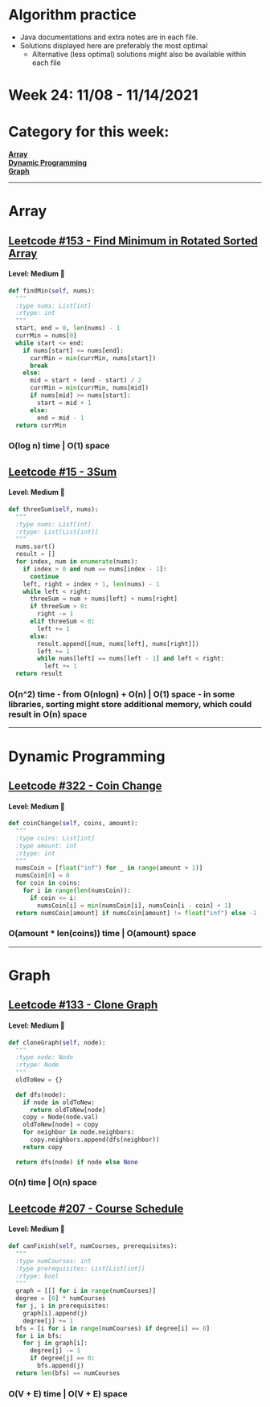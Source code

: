 # Algorithm practice

* Java documentations and extra notes are in each file.
* Solutions displayed here are preferably the most optimal
  * Alternative (less optimal) solutions might also be available within each 
  file

# Week 24: 11/08 - 11/14/2021

# Category for this week:
**[Array](#array)**<br>
**[Dynamic Programming](#dynamic-programming)**<br>
**[Graph](#graph)**<br>

---

# Array

## [Leetcode #153 - Find Minimum in Rotated Sorted Array](https://leetcode.com/problems/find-minimum-in-rotated-sorted-array/)

#### Level: Medium 📘

```python
def findMin(self, nums):
  """
  :type nums: List[int]
  :rtype: int
  """
  start, end = 0, len(nums) - 1
  currMin = nums[0]        
  while start <= end:
    if nums[start] <= nums[end]:
      currMin = min(currMin, nums[start])
      break
    else:
      mid = start + (end - start) / 2
      currMin = min(currMin, nums[mid])
      if nums[mid] >= nums[start]:
        start = mid + 1
      else:
        end = mid - 1
  return currMin
```

### O(log n) time | O(1) space

## [Leetcode #15 - 3Sum](https://leetcode.com/problems/3sum/)

#### Level: Medium 📘

```python
def threeSum(self, nums):
  """
  :type nums: List[int]
  :rtype: List[List[int]]
  """
  nums.sort()
  result = []
  for index, num in enumerate(nums):
    if index > 0 and num == nums[index - 1]:
      continue
    left, right = index + 1, len(nums) - 1
    while left < right:
      threeSum = num + nums[left] + nums[right]
      if threeSum > 0:
        right -= 1
      elif threeSum < 0:
        left += 1
      else:
        result.append([num, nums[left], nums[right]])
        left += 1
        while nums[left] == nums[left - 1] and left < right:
          left += 1
  return result
```

### O(n^2) time - from O(nlogn) + O(n) | O(1) space - in some libraries, sorting might store additional memory, which could result in O(n) space

---

# Dynamic Programming

## [Leetcode #322 - Coin Change](https://leetcode.com/problems/coin-change/)

#### Level: Medium 📘

```python
def coinChange(self, coins, amount):
  """
  :type coins: List[int]
  :type amount: int
  :rtype: int
  """
  numsCoin = [float("inf") for _ in range(amount + 1)]
  numsCoin[0] = 0
  for coin in coins:
    for i in range(len(numsCoin)):
      if coin <= i:
        numsCoin[i] = min(numsCoin[i], numsCoin[i - coin] + 1)
  return numsCoin[amount] if numsCoin[amount] != float("inf") else -1    
```

### O(amount * len(coins)) time | O(amount) space

---

# Graph

## [Leetcode #133 - Clone Graph](https://leetcode.com/problems/clone-graph/)

#### Level: Medium 📘

```python
def cloneGraph(self, node):
  """
  :type node: Node
  :rtype: Node
  """
  oldToNew = {}
  
  def dfs(node):
    if node in oldToNew:
      return oldToNew[node]
    copy = Node(node.val)
    oldToNew[node] = copy
    for neighbor in node.neighbors:
      copy.neighbors.append(dfs(neighbor))
    return copy
  
  return dfs(node) if node else None
```

### O(n) time | O(n) space

## [Leetcode #207 - Course Schedule](https://leetcode.com/problems/course-schedule/)

#### Level: Medium 📘

```python
def canFinish(self, numCourses, prerequisites):
  """
  :type numCourses: int
  :type prerequisites: List[List[int]]
  :rtype: bool
  """
  graph = [[] for i in range(numCourses)]
  degree = [0] * numCourses
  for j, i in prerequisites:
    graph[i].append(j)
    degree[j] += 1
  bfs = [i for i in range(numCourses) if degree[i] == 0]
  for i in bfs:
    for j in graph[i]:
      degree[j] -= 1
      if degree[j] == 0:
        bfs.append(j)
  return len(bfs) == numCourses
```

### O(V + E) time | O(V + E) space
